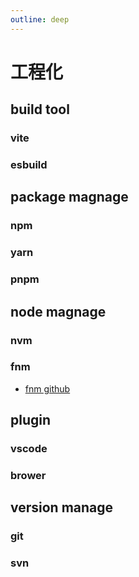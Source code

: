 ```yaml
---
outline: deep
---
```

# 工程化

## build tool
### vite
### esbuild

## package magnage
### npm
### yarn
### pnpm

## node magnage
### nvm
### fnm
- [fnm github](https://github.com/Schniz/fnm)

## plugin
### vscode
### brower

## version manage
### git
### svn
